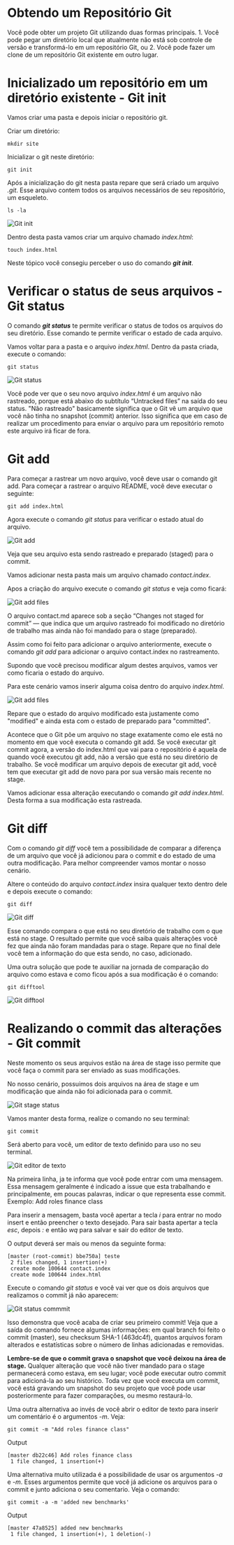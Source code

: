 # **Obtendo um Repositório Git**

Você pode obter um projeto Git utilizando duas formas principais. 1. Você pode pegar um diretório local que atualmente não está sob controle de versão e transformá-lo em um repositório Git, ou 2. Você pode fazer um clone de um repositório Git existente em outro lugar.


# **Inicializado um repositório em um diretório existente -  Git init**

Vamos criar uma pasta e depois iniciar o repositório git.

Criar um diretório:

```
mkdir site
```

Inicializar o git neste diretório:

```
git init
```

Após a inicialização do git nesta pasta repare que será criado um arquivo _.git_. Esse arquivo contem todos os arquivos necessários de seu repositório, um esqueleto.

```
ls -la 
```

![Git init](./imagens/gitinit.png)


Dentro desta pasta vamos criar um arquivo chamado _index.html_:

```
touch index.html
```

Neste tópico você consegiu perceber o uso do comando **_git init_**.

# **Verificar o status de seus arquivos - Git status**

O comando **_git status_** te permite verificar o status de todos os arquivos do seu diretório. Esse comando te permite verificar o estado de cada arquivo.

Vamos voltar para a pasta e o arquivo _index.html_. Dentro da pasta criada, execute o comando:

```
git status
```

![Git status](./imagens/gitstatus.png)

Você pode ver que o seu novo arquivo _index.html_ é um arquivo não rastreado, porque está abaixo do subtítulo “Untracked files” na saída do seu status. "Não rastreado" basicamente significa que o Git vê um arquivo que você não tinha no snapshot (commit) anterior. Isso significa que em caso de realizar um procedimento para enviar o arquivo para um repositório remoto este arquivo irá ficar de fora.


# **Git add**

Para começar a rastrear um novo arquivo, você deve usar o comando git add. Para começar a rastrear o arquivo README, você deve executar o seguinte:

```
git add index.html
```

Agora execute o comando _git status_ para verificar o estado atual do arquivo.

![Git add](./imagens/gitadd.png)

Veja que seu arquivo esta sendo rastreado e preparado (staged) para o commit.

Vamos adicionar nesta pasta mais um arquivo chamado _contact.index_.

Apos a criação do arquivo execute o comando _git status_ e veja como ficará:

![Git add files](./imagens/gitddfiles.png)

O arquivo contact.md aparece sob a seção “Changes not staged for commit” — que indica que um arquivo rastreado foi modificado no diretório de trabalho mas ainda não foi mandado para o stage (preparado).

Assim como foi feito para adicionar o arquivo anteriormente, execute o comando _git add_ para adicionar o arquivo contact.index no rastreamento.

Supondo que você precisou modificar algum destes arquivos, vamos ver como ficaria o estado do arquivo.

Para este cenário vamos inserir alguma coisa dentro do arquivo _index.html_.

![Git add files](./imagens/gitchangefile.png)

Repare que o estado do arquivo modificado esta justamente como "modified" e ainda esta com o estado de preparado para "committed".

Acontece que o Git põe um arquivo no stage exatamente como ele está no momento em que você executa o comando git add. Se você executar git commit agora, a versão do index.html que vai para o repositório é aquela de quando você executou git add, não a versão que está no seu diretório de trabalho. Se você modificar um arquivo depois de executar git add, você tem que executar git add de novo para por sua versão mais recente no stage.

Vamos adicionar essa alteração executando o comando _git add index.html_. Desta forma a sua modificação esta rastreada.


# **Git diff**

Com o comando _git diff_ você tem a possibilidade de comparar a diferença de um arquivo que você já adicionou para o commit e do estado de uma outra modificação. Para melhor compreender vamos montar o nosso cenário.

Altere o conteúdo do arquivo _contact.index_ insira qualquer texto dentro dele e depois execute o comando:

```
git diff
```
![Git diff](./imagens/gitdiff.png)

Esse comando compara o que está no seu diretório de trabalho com o que está no stage. O resultado permite que você saiba quais alterações você fez que ainda não foram mandadas para o stage.
Repare que no final dele você tem a informação do que esta sendo, no caso, adicionado.

Uma outra solução que pode te auxiliar na jornada de comparação do arquivo como estava e como ficou após a sua modificação é o comando:

```
git difftool
```
![Git difftool](./imagens/gitifftool.png)

# **Realizando o commit das alterações - Git commit**


Neste momento os seus arquivos estão na área de stage isso permite que você faça o commit para ser enviado as suas modificações.

No nosso cenário, possuimos dois arquivos na área de stage e um modificação que ainda não foi adicionada para o commit.

![Git stage status](./imagens/gitstagestatus.png)

Vamos manter desta forma, realize o comando no seu terminal:

```
git commit
```

Será aberto para você, um editor de texto definido para uso no seu terminal. 

![Git editor de texto](./imagens/giteditortexto.png)

Na primeira linha, ja te informa que você pode entrar com uma mensagem. Essa mensagem geralmente é indicado a issue que esta trabalhando e principalmente, em poucas palavras, indicar o que representa esse commit. Exemplo: Add roles finance class

Para inserir a mensagem, basta você apertar a tecla _i_ para entrar no modo insert e então preencher o texto desejado. Para sair basta apertar a tecla _esc_, depois _:_ e então _wq_ para salvar e sair do editor de texto.

O output deverá ser mais ou menos da seguinte forma:

```
[master (root-commit) bbe750a] teste
 2 files changed, 1 insertion(+)
 create mode 100644 contact.index
 create mode 100644 index.html
```

Execute o comando _git status_ e você vai ver que os dois arquivos que realizamos o commit já não aparecem:


![Git status commmit](./imagens/gitstatuscommit.png)

Isso demonstra que você acaba de criar seu primeiro commit! Veja que a saída do comando fornece algumas informações: em qual branch foi feito o commit (master), seu checksum SHA-1 (463dc4f), quantos arquivos foram alterados e estatísticas sobre o número de linhas adicionadas e removidas.

**Lembre-se de que o commit grava o snapshot que você deixou na área de stage.** Qualquer alteração que você não tiver mandado para o stage permanecerá como estava, em seu lugar; você pode executar outro commit para adicioná-la ao seu histórico. Toda vez que você executa um commit, você está gravando um snapshot do seu projeto que você pode usar posteriormente para fazer comparações, ou mesmo restaurá-lo.

Uma outra alternativa ao invés de você abrir o editor de texto para inserir um comentário é o argumentos _-m_. Veja:

```
git commit -m "Add roles finance class"
```

Output

```
[master db22c46] Add roles finance class
 1 file changed, 1 insertion(+)
```

Uma alternativa muito utilizada é a possibilidade de usar os argumentos _-a_ e _-m_. Esses argumentos permite que você já adicione os arquivos para o commit e junto adiciona o seu comentario. Veja o comando:

```
git commit -a -m 'added new benchmarks'
```
Output

```
[master 47a8525] added new benchmarks
 1 file changed, 1 insertion(+), 1 deletion(-)
```

